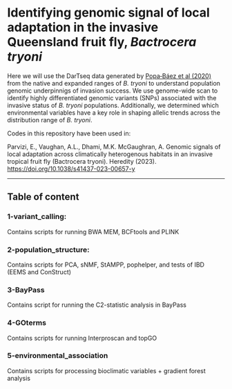 
# Identifying genomic signal of local adaptation in the invasive Queensland fruit fly, _Bactrocera tryoni_

Here we will use the DarTseq data generated by <a href="https://www.nature.com/articles/s41598-020-67397-5" title="Popa‑Báez et al (2020)" >Popa‑Báez et al (2020)</a> from the native and expanded ranges of _B. tryoni_ to understand population genomic underpinnigs of invasion success. We use genome-wide scan to identify highly differentiated genomic variants (SNPs) associated with the invasive status of _B. tryoni_ populations. Additionally, we determined which environmental variables have a key role in shaping allelic trends across the distribution range of _B. tryoni_.


Codes in this repository have been used in:

Parvizi, E., Vaughan, A.L., Dhami, M.K. McGaughran, A. Genomic signals of local adaptation across climatically heterogenous habitats in an invasive tropical fruit fly (Bactrocera tryoni). Heredity (2023). https://doi.org/10.1038/s41437-023-00657-y


***************

## Table of content
### 1-variant_calling:   
Contains scripts for running BWA MEM, BCFtools and PLINK

### 2-population_structure:
Contains scripts for PCA, sNMF, StAMPP, pophelper, and tests of IBD (EEMS and ConStruct)

### 3-BayPass
Contains script for running the C2-statistic analysis in BayPass

### 4-GOterms
Contains scripts for running Interproscan and topGO 

### 5-environmental_association
Contains scripts for processing bioclimatic variables + gradient forest analysis

